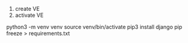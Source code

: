 1. create VE
2. activate VE


python3 -m venv venv 
source venv/bin/activate 
pip3 install django
pip freeze > requirements.txt